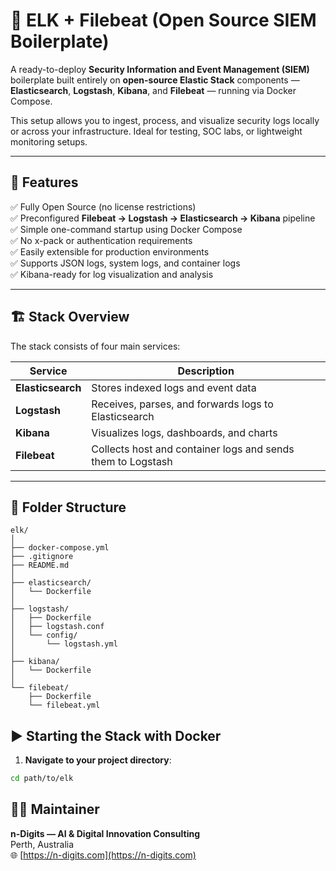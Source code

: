 # 🧠 ELK + Filebeat (Open Source SIEM Boilerplate)

A ready-to-deploy **Security Information and Event Management (SIEM)** boilerplate built entirely on **open-source Elastic Stack** components — **Elasticsearch**, **Logstash**, **Kibana**, and **Filebeat** — running via Docker Compose.

This setup allows you to ingest, process, and visualize security logs locally or across your infrastructure. Ideal for testing, SOC labs, or lightweight monitoring setups.

---

## 🚀 Features

✅ Fully Open Source (no license restrictions)  
✅ Preconfigured **Filebeat → Logstash → Elasticsearch → Kibana** pipeline  
✅ Simple one-command startup using Docker Compose  
✅ No x-pack or authentication requirements  
✅ Easily extensible for production environments  
✅ Supports JSON logs, system logs, and container logs  
✅ Kibana-ready for log visualization and analysis  

---

## 🏗️ Stack Overview

The stack consists of four main services:

| Service         | Description |
|-----------------|-------------|
| **Elasticsearch** | Stores indexed logs and event data |
| **Logstash**      | Receives, parses, and forwards logs to Elasticsearch |
| **Kibana**        | Visualizes logs, dashboards, and charts |
| **Filebeat**      | Collects host and container logs and sends them to Logstash |
---

## 📁 Folder Structure
```
elk/
│
├── docker-compose.yml
├── .gitignore
├── README.md
│
├── elasticsearch/
│   └── Dockerfile
│
├── logstash/
│   ├── Dockerfile
│   ├── logstash.conf
│   └── config/
│       └── logstash.yml
│
├── kibana/
│   └── Dockerfile
│
└── filebeat/
    ├── Dockerfile
    └── filebeat.yml
```

## ▶️ Starting the Stack with Docker

1. **Navigate to your project directory**:

```bash
cd path/to/elk
```

## 👨‍💻 Maintainer

**n-Digits — AI & Digital Innovation Consulting**  
Perth, Australia  
🌐 [https://n-digits.com](https://n-digits.com)

